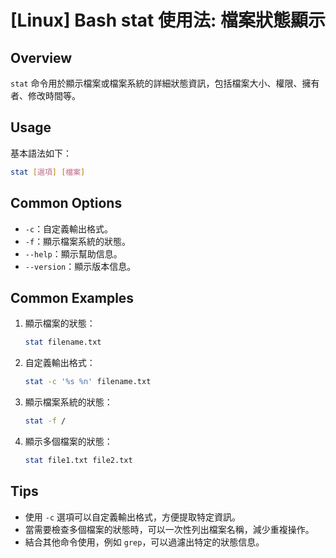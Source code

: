 # [Linux] Bash stat 使用法: 檔案狀態顯示

## Overview
`stat` 命令用於顯示檔案或檔案系統的詳細狀態資訊，包括檔案大小、權限、擁有者、修改時間等。

## Usage
基本語法如下：
```bash
stat [選項] [檔案]
```

## Common Options
- `-c`：自定義輸出格式。
- `-f`：顯示檔案系統的狀態。
- `--help`：顯示幫助信息。
- `--version`：顯示版本信息。

## Common Examples
1. 顯示檔案的狀態：
   ```bash
   stat filename.txt
   ```

2. 自定義輸出格式：
   ```bash
   stat -c '%s %n' filename.txt
   ```

3. 顯示檔案系統的狀態：
   ```bash
   stat -f /
   ```

4. 顯示多個檔案的狀態：
   ```bash
   stat file1.txt file2.txt
   ```

## Tips
- 使用 `-c` 選項可以自定義輸出格式，方便提取特定資訊。
- 當需要檢查多個檔案的狀態時，可以一次性列出檔案名稱，減少重複操作。
- 結合其他命令使用，例如 `grep`，可以過濾出特定的狀態信息。
